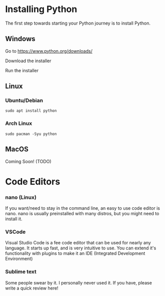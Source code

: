 # Installing Python

The first step towards starting your Python journey is to install Python.

## Windows

Go to https://www.python.org/downloads/

Download the installer

Run the installer
## Linux
### Ubuntu/Debian
```
sudo apt install python
```
### Arch Linux
```
sudo pacman -Syu python
```
## MacOS
Coming Soon!
(TODO)

# Code Editors
### nano (Linux)
If you want/need to stay in the command line, an easy to use code editor is nano. nano is usually preinstalled with many distros, but you might need to install it.
### VSCode
Visual Studio Code is a fee code editor that can be used for nearly any language. It starts up fast, and is very intuitive to use. You can extend it's functionality with plugins to make it an IDE (Integrated Development Environment)
### Sublime text
Some people swear by it. I personally never used it. If you have, please write a quick review here!
